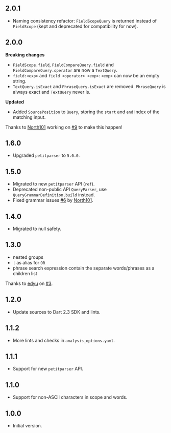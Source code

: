 ## 2.0.1

- Naming consistency refactor: `FieldScopeQuery` is returned instead of `FieldScope` (kept and deprecated for compatibility for now).

## 2.0.0

**Breaking changes**
- `FieldScope.field`, `FieldCompareQuery.field` and `FieldCompareQuery.operator` are now a `TextQuery`.
- `field:<exp>` and `field <operator> <exp>`: `<exp>` can now be an empty string.
- `TextQuery.isExact` and `PhraseQuery.isExact` are removed. `PhraseQuery` is always exact and `TextQuery` never is.

**Updated**
- Added `SourcePosition` to `Query`, storing the `start` and `end` index of the matching input.

Thanks to [North101](https://github.com/North101) working on [#9](https://github.com/isoos/query/pull/9) to make this happen!

## 1.6.0

- Upgraded `petitparser` to `5.0.0`.

## 1.5.0

- Migrated to new `petitparser` API (`ref`).
- Deprecated non-public API `QueryParser`, use `QueryGrammarDefinition.build` instead.
- Fixed grammar issues [#6](https://github.com/isoos/query/pull/6) by [North101](https://github.com/North101).

## 1.4.0

- Migrated to null safety.

## 1.3.0

- nested groups
- `|` as alias for `OR`
- phrase search expression contain the separate words/phrases as a children list

Thanks to [edyu](https://github.com/edyu) on [#3](https://github.com/isoos/query/pull/3).

## 1.2.0

- Update sources to Dart 2.3 SDK and lints.

## 1.1.2

- More lints and checks in `analysis_options.yaml`.

## 1.1.1

- Support for new `petitparser` API.

## 1.1.0

- Support for non-ASCII characters in scope and words.

## 1.0.0

- Initial version.
